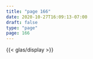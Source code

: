 ```yaml
---
title: "page 166"
date: 2020-10-27T16:09:13-07:00
draft: false
type: "page"
page: 166
---
```


{{< glas/display >}}
